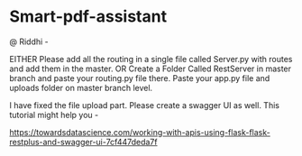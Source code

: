 # Smart-pdf-assistant

@ Riddhi - 

EITHER
Please add all the routing in a single file called Server.py with routes and add them in the master.
OR
Create a Folder Called RestServer in master branch and paste your routing.py file there. Paste your app.py file and uploads folder 
on master branch level.

I have fixed the file upload part. Please create a swagger UI as well. This tutorial might help you -

https://towardsdatascience.com/working-with-apis-using-flask-flask-restplus-and-swagger-ui-7cf447deda7f
